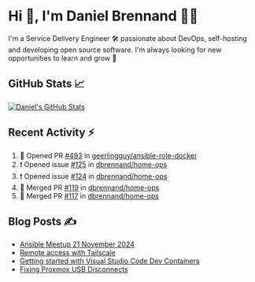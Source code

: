 # Hi 👋, I'm Daniel Brennand 👨‍💻

I'm a Service Delivery Engineer 🛠 passionate about DevOps, self-hosting and developing open source software. I'm always looking for new opportunities to learn and grow 🌱

## GitHub Stats 📈

[![Daniel's GitHub Stats](https://github-readme-stats.vercel.app/api?username=dbrennand&show_icons=true&count_private=true&hide_border=true&theme=dark)](https://github.com/anuraghazra/github-readme-stats)

## Recent Activity ⚡

<!--START_SECTION:activity-->
1. 💪 Opened PR [#493](https://github.com/geerlingguy/ansible-role-docker/pull/493) in [geerlingguy/ansible-role-docker](https://github.com/geerlingguy/ansible-role-docker)
2. ❗ Opened issue [#125](https://github.com/dbrennand/home-ops/issues/125) in [dbrennand/home-ops](https://github.com/dbrennand/home-ops)
3. ❗ Opened issue [#124](https://github.com/dbrennand/home-ops/issues/124) in [dbrennand/home-ops](https://github.com/dbrennand/home-ops)
4. 🎉 Merged PR [#119](https://github.com/dbrennand/home-ops/pull/119) in [dbrennand/home-ops](https://github.com/dbrennand/home-ops)
5. 🎉 Merged PR [#117](https://github.com/dbrennand/home-ops/pull/117) in [dbrennand/home-ops](https://github.com/dbrennand/home-ops)
<!--END_SECTION:activity-->

## Blog Posts ✍

<!-- BLOG-POST-LIST:START -->
- [Ansible Meetup 21 November 2024](https://danielbrennand.com/blog/ansible-meetup-21-november/)
- [Remote access with Tailscale](https://danielbrennand.com/blog/tailscale/)
- [Getting started with Visual Studio Code Dev Containers](https://danielbrennand.com/blog/vscode-dev-containers/)
- [Fixing Proxmox USB Disconnects](https://danielbrennand.com/blog/proxmox-fix-usb-disconnect/)
<!-- BLOG-POST-LIST:END -->
